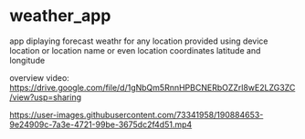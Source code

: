 # weather_app

app diplaying forecast weathr for any location provided using device location or location name or even location coordinates latitude and longitude

overview video: https://drive.google.com/file/d/1gNbQm5RnnHPBCNERbOZZrl8wE2LZG3ZC/view?usp=sharing


https://user-images.githubusercontent.com/73341958/190884653-9e24909c-7a3e-4721-99be-3675dc2f4d51.mp4
